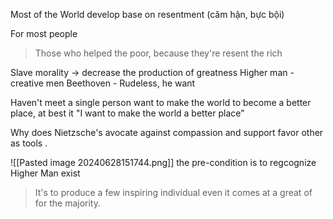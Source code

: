 Most of the World develop base on resentment (căm hận, bực bội)

For most people 
> Those who helped the poor, because they're resent the rich

Slave morality -> decrease the production of greatness
Higher man - creative men
Beethoven - Rudeless, he want 

Haven't meet a single person want to make the world to become a better place, at best it "I want to make the world a better place"

Why does Nietzsche's avocate against compassion and support favor other as tools .

![[Pasted image 20240628151744.png]]
the pre-condition is to regcognize Higher Man exist

>It's to produce a few inspiring individual even it comes at a great of for the majority.


